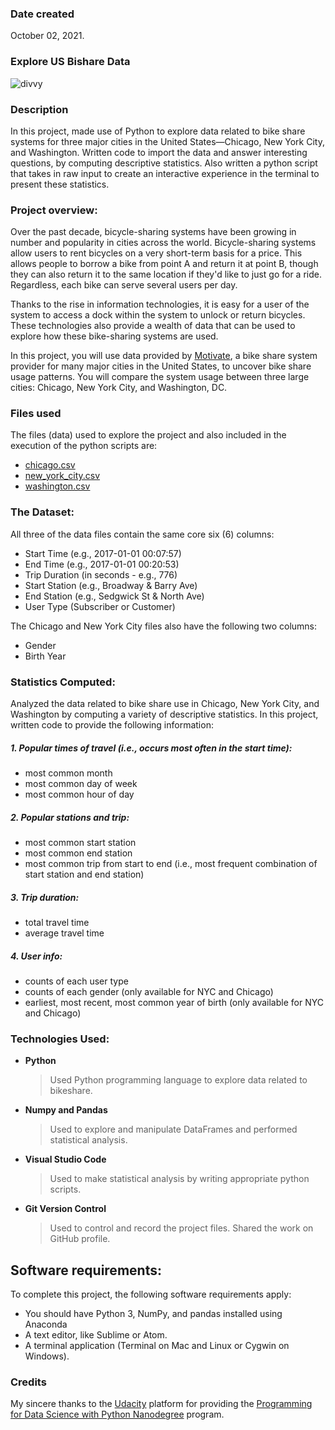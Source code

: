 ### Date created
October 02, 2021.

### Explore US Bishare Data
![divvy](https://user-images.githubusercontent.com/49973760/76811158-8cdbb680-6816-11ea-8835-43f1e635ccda.jpg)

### Description
In this project, made use of Python to explore data related to bike share systems for three major cities in the United States—Chicago, New York City, and Washington. Written code to import the data and answer interesting questions, by computing descriptive statistics. Also written a python script that takes in raw input to create an interactive experience in the terminal to present these statistics.

### Project overview:
Over the past decade, bicycle-sharing systems have been growing in number and popularity in cities across the world. Bicycle-sharing systems allow users to rent bicycles on a very short-term basis for a price. This allows people to borrow a bike from point A and return it at point B, though they can also return it to the same location if they'd like to just go for a ride. Regardless, each bike can serve several users per day.

Thanks to the rise in information technologies, it is easy for a user of the system to access a dock within the system to unlock or return bicycles. These technologies also provide a wealth of data that can be used to explore how these bike-sharing systems are used.

In this project, you will use data provided by [Motivate](https://www.motivateco.com/), a bike share system provider for many major cities in the United States, to uncover bike share usage patterns. You will compare the system usage between three large cities: Chicago, New York City, and Washington, DC.

### Files used
The files (data) used to explore the project and also included in the execution of the python scripts are:
 * [chicago.csv](https://www.divvybikes.com/system-data)
 * [new_york_city.csv](https://www.citibikenyc.com/system-data)
 * [washington.csv](https://www.capitalbikeshare.com/system-data)

### The Dataset:
All three of the data files contain the same core six (6) columns:
* Start Time (e.g., 2017-01-01 00:07:57)
* End Time (e.g., 2017-01-01 00:20:53)
* Trip Duration (in seconds - e.g., 776)
* Start Station (e.g., Broadway & Barry Ave)
* End Station (e.g., Sedgwick St & North Ave)
* User Type (Subscriber or Customer)

The Chicago and New York City files also have the following two columns:
* Gender
* Birth Year

### Statistics Computed:
Analyzed the data related to bike share use in Chicago, New York City, and Washington by computing a variety of descriptive statistics. In this project, written code to provide the following information:

##### 1. Popular times of travel (i.e., occurs most often in the start time):
* most common month
* most common day of week
* most common hour of day

##### 2. Popular stations and trip:
* most common start station
* most common end station
* most common trip from start to end (i.e., most frequent combination of start station and end station)

##### 3. Trip duration:
* total travel time
* average travel time

##### 4. User info:
* counts of each user type
* counts of each gender (only available for NYC and Chicago)
* earliest, most recent, most common year of birth (only available for NYC and Chicago)

### Technologies Used:
+ **Python**
    > Used Python programming language to explore data related to bikeshare.

+ **Numpy and Pandas**
    > Used to explore and manipulate DataFrames and performed statistical analysis.

+ **Visual Studio Code**
    > Used to make statistical analysis by writing appropriate python scripts.

+ **Git Version Control**
    > Used to control and record the project files. Shared the work on GitHub profile.

## Software requirements:
To complete this project, the following software requirements apply:
* You should have Python 3, NumPy, and pandas installed using Anaconda
* A text editor, like Sublime or Atom.
* A terminal application (Terminal on Mac and Linux or Cygwin on Windows).

### Credits
My sincere thanks to the [Udacity](https://www.udacity.com/) platform for providing the [Programming for Data Science with Python Nanodegree](https://www.udacity.com/course/programming-for-data-science-nanodegree--nd104) program. 

